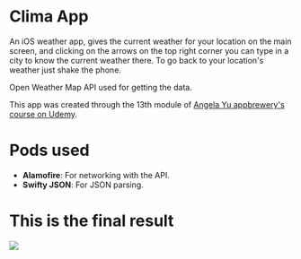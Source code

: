 # Clima App

An iOS weather app, gives the current weather for your location on the main screen, and clicking on the arrows on the top right corner you can type in a city to know the current weather there. To go back to your location's weather just shake the phone.

Open Weather Map API used for getting the data.

This app was created through the 13th module of [Angela Yu appbrewery's course on Udemy](https://www.udemy.com/ios-12-app-development-bootcamp/).

# Pods used

- **Alamofire**: For networking with the API.
- **Swifty JSON**: For JSON parsing.


# This is the final result

![](climaapp.gif)
